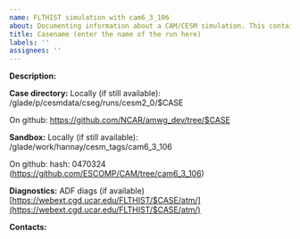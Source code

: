 ```yaml
---
name: FLTHIST simulation with cam6_3_106
about: Documenting information about a CAM/CESM simulation. This contains information about the location of the run directory, sandbox, etc 
title: Casename (enter the name of the run here)
labels: ''
assignees: ''
---
```


**Description:**

**Case directory:**
Locally (if still available):
/glade/p/cesmdata/cseg/runs/cesm2_0/$CASE

On github:
https://github.com/NCAR/amwg_dev/tree/$CASE

**Sandbox:**
Locally (if still available):
/glade/work/hannay/cesm_tags/cam6_3_106

On github:
hash: 0470324 (https://github.com/ESCOMP/CAM/tree/cam6_3_106)

**Diagnostics:**
ADF diags (if available)
[https://webext.cgd.ucar.edu/FLTHIST/$CASE/atm/](https://webext.cgd.ucar.edu/FLTHIST/$CASE/atm/)

**Contacts:**

